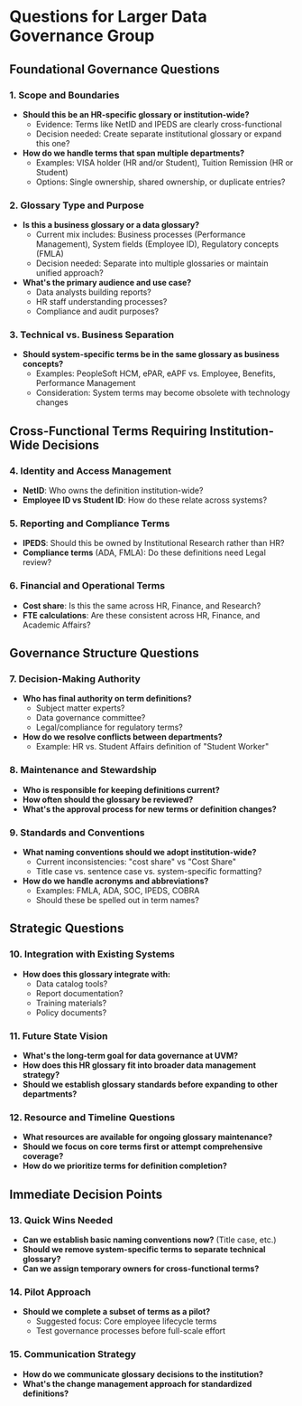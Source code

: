 # Questions for Larger Data Governance Group

## Foundational Governance Questions

### 1. Scope and Boundaries
- **Should this be an HR-specific glossary or institution-wide?**
    - Evidence: Terms like NetID and IPEDS are clearly cross-functional
    - Decision needed: Create separate institutional glossary or expand this one?
- **How do we handle terms that span multiple departments?**
    - Examples: VISA holder (HR and/or Student), Tuition Remission (HR or Student)
    - Options: Single ownership, shared ownership, or duplicate entries?
### 2. Glossary Type and Purpose
- **Is this a business glossary or a data glossary?**
    - Current mix includes: Business processes (Performance Management), System fields (Employee ID), Regulatory concepts (FMLA)
    - Decision needed: Separate into multiple glossaries or maintain unified approach?
- **What's the primary audience and use case?**
    - Data analysts building reports?
    - HR staff understanding processes?
    - Compliance and audit purposes?
### 3. Technical vs. Business Separation
- **Should system-specific terms be in the same glossary as business concepts?**
    - Examples: PeopleSoft HCM, ePAR, eAPF vs. Employee, Benefits, Performance Management
    - Consideration: System terms may become obsolete with technology changes
## Cross-Functional Terms Requiring Institution-Wide Decisions
### 4. Identity and Access Management
- **NetID**: Who owns the definition institution-wide?
- **Employee ID vs Student ID**: How do these relate across systems?
### 5. Reporting and Compliance Terms
- **IPEDS**: Should this be owned by Institutional Research rather than HR?
- **Compliance terms** (ADA, FMLA): Do these definitions need Legal review?
### 6. Financial and Operational Terms
- **Cost share**: Is this the same across HR, Finance, and Research?
- **FTE calculations**: Are these consistent across HR, Finance, and Academic Affairs?
## Governance Structure Questions
### 7. Decision-Making Authority
- **Who has final authority on term definitions?**
    - Subject matter experts?
    - Data governance committee?
    - Legal/compliance for regulatory terms?
- **How do we resolve conflicts between departments?**
    - Example: HR vs. Student Affairs definition of "Student Worker"

### 8. Maintenance and Stewardship
- **Who is responsible for keeping definitions current?**
- **How often should the glossary be reviewed?**
- **What's the approval process for new terms or definition changes?**
### 9. Standards and Conventions
- **What naming conventions should we adopt institution-wide?**
    - Current inconsistencies: "cost share" vs "Cost Share"
    - Title case vs. sentence case vs. system-specific formatting?
- **How do we handle acronyms and abbreviations?**
    - Examples: FMLA, ADA, SOC, IPEDS, COBRA
    - Should these be spelled out in term names?
## Strategic Questions
### 10. Integration with Existing Systems
- **How does this glossary integrate with:**
    - Data catalog tools?
    - Report documentation?
    - Training materials?
    - Policy documents?
### 11. Future State Vision
- **What's the long-term goal for data governance at UVM?**
- **How does this HR glossary fit into broader data management strategy?**
- **Should we establish glossary standards before expanding to other departments?**
### 12. Resource and Timeline Questions
- **What resources are available for ongoing glossary maintenance?**
- **Should we focus on core terms first or attempt comprehensive coverage?**
- **How do we prioritize terms for definition completion?**
## Immediate Decision Points
### 13. Quick Wins Needed
- **Can we establish basic naming conventions now?** (Title case, etc.)
- **Should we remove system-specific terms to separate technical glossary?**
- **Can we assign temporary owners for cross-functional terms?**
### 14. Pilot Approach
- **Should we complete a subset of terms as a pilot?**
    - Suggested focus: Core employee lifecycle terms
    - Test governance processes before full-scale effort
### 15. Communication Strategy
- **How do we communicate glossary decisions to the institution?**
- **What's the change management approach for standardized definitions?**

